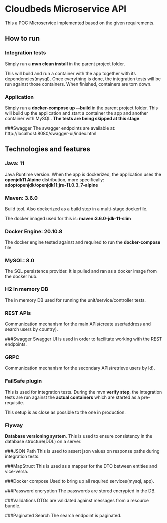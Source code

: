 # Cloudbeds Microservice API
This a POC Microservice implemented based on the given requirements.

## How to run

### Integration tests
Simply run a **mvn clean install** in the parent project folder.

This will build and run a container with the app together with its dependencies(mysql).
Once everything is done, the integration tests will be run against those containers.
When finished, containers are torn down.

### Application
Simply run a **docker-compose up --build** in the parent project folder.
This will build up the application and start a container the app and another container with MySQL.
**The tests are being skipped at this stage**.

###Swagger
The swagger endpoints are available at:
http://localhost:8080/swagger-ui/index.html

## Technologies and features

### Java:  11 
Java Runtime version.
When the app is dockerized, the application uses the **openjdk11 Alpine** distribution, more specifically:
**adoptopenjdk/openjdk11:jre-11.0.3_7-alpine**

### Maven: 3.6.0
Build tool.
Also dockerized as a build step in a multi-stage dockerfile.

The docker imaged used for this is: **maven:3.6.0-jdk-11-slim**

### Docker Engine: 20.10.8
The docker engine tested against and required to run the **docker-compose** file.

### MySQL: 8.0
The SQL persistence provider. It is pulled and ran as a docker image from the docker hub.

### H2 In memory DB
The in memory DB used for running the unit/service/controller tests.

### REST APIs
Communication mechanism for the main APIs(create user/address and search users by country).

###Swagger
Swagger UI is used in order to facilitate working with the REST endpoints.

### GRPC
Communication mechanism for the secondary APIs(retrieve users by Id).

### FailSafe plugin
This is used for integration tests.
During the mvn **verify step**, the integration tests are run against the **actual containers** which are started as a pre-requisite.

This setup is as close as possible to the one in production.

### Flyway
**Database versioning system**.
This is used to ensure consistency in the database structure(DDL) on a server.

###JSON Path
This is used to assert json values on response paths during integration tests.

###MapStruct
This is used as a mapper for the DTO between entities and vice-versa.

###Docker compose
Used to bring up all required services(mysql, app).

###Password encryption
The passwords are stored encrypted in the DB.

###Validations
DTOs are validated against messages from a resource bundle.

###Paginated Search
The search endpoint is paginated.

